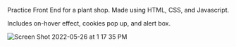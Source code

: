 Practice Front End for a plant shop. Made using HTML, CSS, and Javascript.

Includes on-hover effect, cookies pop up, and alert box.

![Screen Shot 2022-05-26 at 1 17 35 PM](https://user-images.githubusercontent.com/97568733/170550905-401cb9ed-ab2b-4edf-8c34-6f953cdc4234.png)
